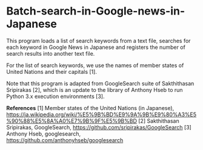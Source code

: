 # Batch-search-in-Google-news-in-Japanese

This program loads a list of search keywords from a text file, searches for each keyword in Google News in Japanese and registers the number of search results into another text file. 

For the list of search keywords, we use the names of member states of United Nations and their capitals [1].

Note that this program is adapted from GoogleSearch suite of Sakthithasan Sripirakas [2], which is an update to the library of Anthony Hseb to run Python 3.x execution environments [3].

**References**
[1] Member states of the United Nations (in Japanese), https://ja.wikipedia.org/wiki/%E5%9B%BD%E9%9A%9B%E9%80%A3%E5%90%88%E5%8A%A0%E7%9B%9F%E5%9B%BD 
[2] Sakthithasan Sripirakas, GoogleSearch, https://github.com/sripirakas/GoogleSearch
[3] Anthony Hseb, googlesearch, https://github.com/anthonyhseb/googlesearch

